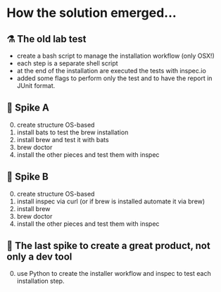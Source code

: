 # How the solution emerged...

## ⚗️ The old lab test
- create a bash script to manage the installation workflow (only OSX!)
- each step is a separate shell script
- at the end of the installation are executed the tests with inspec.io
- added some flags to perform only the test and to have the report in JUnit format. 

## 🔬 Spike A
0. create structure OS-based
1. install bats to test the brew installation
2. install brew and test it with bats
3. brew doctor
4. install the other pieces and test them with inspec

## 🧪 Spike B
0. create structure OS-based
1. install inspec via curl (or if brew is installed automate it via brew)
2. install brew
3. brew doctor
4. install the other pieces and test them with inspec

## 🔭 The last spike to create a great product, not only a dev tool 
0. use Python to create the installer workflow and inspec to test each installation step.